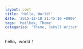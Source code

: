 ```yaml
---
layout: post
title: 'Hello, World!'
date: '2015-12-18 21:45:10 +0800'
tags: 'Mailbox, Theme'
categories: 'Theme, Jekyll Writer'
---
```

hello，world！